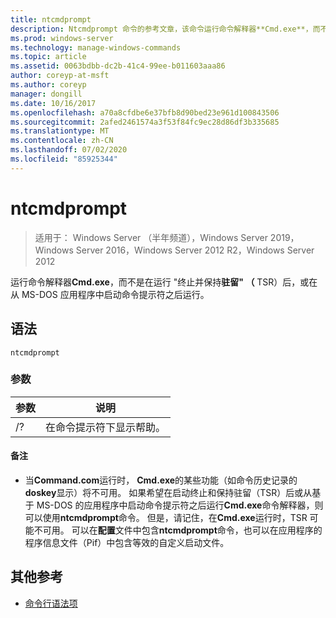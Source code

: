 ```yaml
---
title: ntcmdprompt
description: Ntcmdprompt 命令的参考文章，该命令运行命令解释器**Cmd.exe**，而不是**Command.com**，运行 "终止" 和 "保持驻留" （TSR）后，或在从 MS-DOS 应用程序中启动命令提示符之后运行。
ms.prod: windows-server
ms.technology: manage-windows-commands
ms.topic: article
ms.assetid: 0063bdbb-dc2b-41c4-99ee-b011603aaa86
author: coreyp-at-msft
ms.author: coreyp
manager: dongill
ms.date: 10/16/2017
ms.openlocfilehash: a70a8cfdbe6e37bfb8d90bed23e961d100843506
ms.sourcegitcommit: 2afed2461574a3f53f84fc9ec28d86df3b335685
ms.translationtype: MT
ms.contentlocale: zh-CN
ms.lasthandoff: 07/02/2020
ms.locfileid: "85925344"
---
```

# <a name="ntcmdprompt"></a>ntcmdprompt

> 适用于： Windows Server （半年频道），Windows Server 2019，Windows Server 2016，Windows Server 2012 R2，Windows Server 2012

运行命令解释器**Cmd.exe**，而不是在运行 "终止并保持**驻留" （** TSR）后，或在从 MS-DOS 应用程序中启动命令提示符之后运行。

## <a name="syntax"></a>语法

```
ntcmdprompt
```

### <a name="parameters"></a>参数

| 参数 | 说明 |
| --------- | ----------- |
| /? | 在命令提示符下显示帮助。 |

#### <a name="remarks"></a>备注

- 当**Command.com**运行时， **Cmd.exe**的某些功能（如命令历史记录的**doskey**显示）将不可用。 如果希望在启动终止和保持驻留（TSR）后或从基于 MS-DOS 的应用程序中启动命令提示符之后运行**Cmd.exe**命令解释器，则可以使用**ntcmdprompt**命令。 但是，请记住，在**Cmd.exe**运行时，TSR 可能不可用。 可以在**配置**文件中包含**ntcmdprompt**命令，也可以在应用程序的程序信息文件（Pif）中包含等效的自定义启动文件。

## <a name="additional-references"></a>其他参考

- [命令行语法项](command-line-syntax-key.md)
